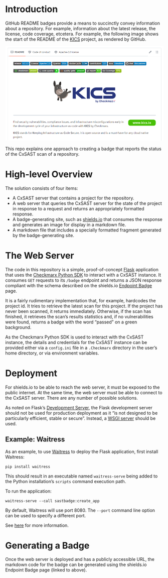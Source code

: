 # Introduction

GitHub README badges provide a means to succinctly convey information
about a repository. For example, information about the latest release,
the license, code coverage, etcetera. For example, the following image
shows the start of the README of the
[KICS](https://github.com/Checkmarx/kics) project, as rendered by
GitHub.

![KICS README](doc/images/kics-readme.png)

This repo explains one approach to creating a badge that reports the
status of the CxSAST scan of a repository.

# High-level Overview

The solution consists of four items:

- A CxSAST server that contains a project for the repository.
- A web server that queries the CxSAST server for the state of the
  project in response to a request and returns an appropriately
  formatted response.
- A badge-generating site, such as [shields.io](https://shields.io)
  that consumes the response and generates an image for display in a
  markdown file.
- A markdown file that includes a specially formatted fragment
  generated by the badge-generating site.

# The Web Server

The code in this repository is a simple, proof-of-concept
[Flask](https://flask.palletsprojects.com/en/3.0.x/) application that
uses the [Checkmarx Python
SDK](https://github.com/checkmarx-ts/checkmarx-python-sdk) to interact
with a CxSAST instance. It consumes `GET` requests to its `/badge`
endpoint and returns a JSON response compliant with the schema
described on the shields.io [Endpoint
Badge](https://shields.io/badges/endpoint-badge) page.

It is a fairly rudimentary implementation that, for example, hardcodes
the project id. It tries to retrieve the latest scan for this
project. If the project has never been scanned, it returns
immediately. Otherwise, if the scan has finished, it retrieves the
scan’s results statistics and, if no vulnerabilities were found,
returns a badge with the word “passed” on a green background.

As the Checkmarx Python SDK is used to interact with the CxSAST
instance, the details and credentials for the CxSAST instance can be
provided either via a `config.ini` file in a `.Checkmarx` directory in
the user’s home directory, or via environment variables.

# Deployment

For shields.io to be able to reach the web server, it must be exposed
to the public internet. At the same time, the web server must be able
to connect to the CxSAST server. There are any number of possible
solutions.

As noted on Flask’s [Development
Server](https://flask.palletsprojects.com/en/3.0.x/server/), the Flask
development server should not be used for production deployment as it
“is not designed to be particularly efficient, stable or
secure”. Instead, a [WSGI
server](https://www.fullstackpython.com/wsgi-servers.html) should be
used.

## Example: Waitress

As an example, to use
[Waitress](https://docs.pylonsproject.org/projects/waitress/en/stable/)
to deploy the Flask application, first install Waitress:

```
pip install waitress
```

This should result in an executable named `waitress-serve` being added
to the Python installation’s `scripts` command execution path.

To run the application:
```
waitress-serve --call sastbadge:create_app
```

By default, Waitress will use port 8080. The `--port` command line
option can be used to specify a different port.

See
[here](https://flask.palletsprojects.com/en/2.3.x/deploying/waitress/)
for more information.

# Generating a Badge

Once the web server is deployed and has a publicly accessible URL, the
markdown code for the badge can be generated using the shields.io
Endpoint Badge page (linked to above).
